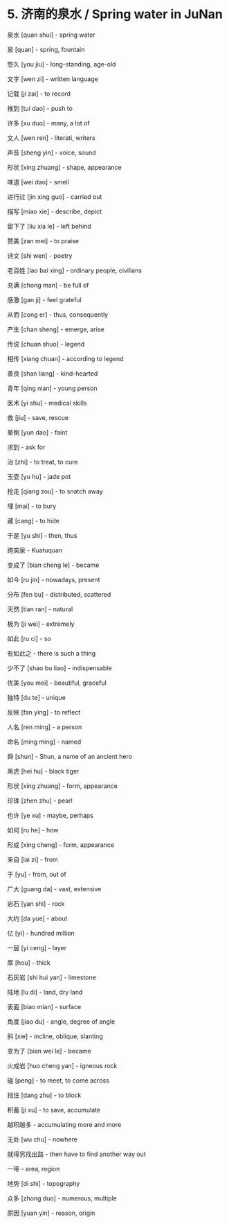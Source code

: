 # 5. 济南的泉水 / Spring water in JuNan

泉水 [quan shui] - spring water

泉 [quan] - spring, fountain

悠久 [you jiu] - long-standing, age-old

文字 [wen zi] - written language

记载 [ji zai] - to record

推到 [tui dao] - push to

许多 [xu duo] - many, a lot of

文人 [wen ren] - literati, writers

声音 [sheng yin] - voice, sound

形状 [xing zhuang] - shape, appearance

味道 [wei dao] - smell

进行过 [jin xing guo] - carried out

描写 [miao xie] - describe, depict

留下了 [liu xia le] - left behind

赞美 [zan mei] - to praise

诗文 [shi wen] - poetry

老百姓 [lao bai xing] - ordinary people, civilians

充满 [chong man] - be full of

感激 [gan ji] - feel grateful

从而 [cong er] - thus, consequently

产生 [chan sheng] - emerge, arise

传说 [chuan shuo] - legend

相传 [xiang chuan] - according to legend

善良 [shan liang] - kind-hearted

青年 [qing nian] - young person

医术 [yi shu] - medical skills

救 [jiu] - save, rescue

晕倒 [yun dao] - faint

求到 - ask for

治 [zhi] - to treat, to cure

玉壶 [yu hu] - jade pot

抢走 [qiang zou] - to snatch away

埋 [mai] - to bury

藏 [cang] - to hide

于是 [yu shi] - then, thus

跨突泉 - Kuatuquan

变成了 [bian cheng le] - became

如今 [ru jin] - nowadays, present

分布 [fen bu] - distributed, scattered

天然 [tian ran] - natural

极为 [ji wei] - extremely

如此 [ru ci] - so

有如此之 - there is such a thing

少不了 [shao bu liao] - indispensable

优美 [you mei] - beautiful, graceful

独特 [du te] - unique

反映 [fan ying] - to reflect

人名 [ren ming] - a person

命名 [ming ming] - named

舜 [shun] - Shun, a name of an ancient hero

黑虎 [hei hu] - black tiger

形状 [xing zhuang] - form, appearance

珍珠 [zhen zhu] - pearl

也许 [ye xu] - maybe, perhaps

如何 [ru he] - how

形成 [xing cheng] - form, appearance

来自 [lai zi] - from

于 [yu] - from, out of

广大 [guang da] - vast, extensive

岩石 [yan shi] - rock

大约 [da yue] - about

亿 [yi] - hundred million

一层 [yi ceng] - layer

厚 [hou] - thick

石灰岩 [shi hui yan] - limestone

陆地 [lu di] - land, dry land

表面 [biao mian] - surface

角度 [jiao du] - angle, degree of angle

斜 [xie] - incline, oblique, slanting

变为了 [bian wei le] - became

火成岩 [huo cheng yan] - igneous rock

碰 [peng] - to meet, to come across

挡住 [dang zhu] - to block

积蓄 [ji xu] - to save, accumulate

越积越多 - accumulating more and more

无处 [wu chu] - nowhere

就得另找出路 - then have to find another way out

一带 - area, region

地势 [di shi] - topography

众多 [zhong duo] - numerous, multiple

原因 [yuan yin] - reason, origin